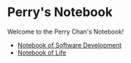# Perry's Notebook

Welcome to the Perry Chan's Notebook!

* [Notebook of Software Development](https://github.com/perrychan1/notebook/tree/b99fe3784a46c88e068d329716236e693f098d9c/dev/README.md)
* [Notebook of Life](https://github.com/perrychan1/notebook/tree/b99fe3784a46c88e068d329716236e693f098d9c/life/README.md)




